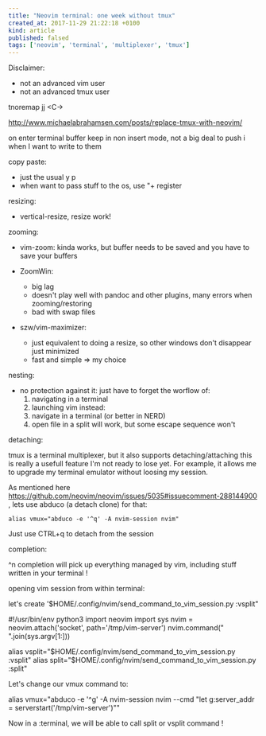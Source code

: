 ```yaml
---
title: "Neovim terminal: one week without tmux"
created_at: 2017-11-29 21:22:18 +0100
kind: article
published: falsed
tags: ['neovim', 'terminal', 'multiplexer', 'tmux']
---
```

Disclaimer:

- not an advanced vim user
- not an advanced tmux user


tnoremap jj <C-\><C-n>

http://www.michaelabrahamsen.com/posts/replace-tmux-with-neovim/

on enter terminal buffer keep in non insert mode, not a big deal to push i when I want to write to them

copy paste:

  - just the usual y p
  - when want to pass stuff to the os, use "+ register

resizing:

  - vertical-resize, resize work! 

zooming:

  - vim-zoom: kinda works, but buffer needs to be saved and you have to save your buffers
  - ZoomWin: 
    - big lag 
    - doesn't play well with pandoc and other plugins, many errors when zooming/restoring
    - bad with swap files

  - szw/vim-maximizer: 
    - just equivalent to doing a resize, so other windows don't disappear just minimized
    - fast and simple => my choice

nesting:

  - no protection against it:
    just have to forget the worflow of:
      1. navigating in a terminal
      2. launching vim
    instead:
      1. navigate in a terminal (or better in NERD)
      2. open file in a split
    will work, but some escape sequence won't

detaching:

  tmux is a terminal multiplexer, but it also supports detaching/attaching
  this is really a usefull feature I'm not ready to lose yet.
  For example, it allows me to upgrade my terminal emulator without loosing my session.

  As mentioned here https://github.com/neovim/neovim/issues/5035#issuecomment-288144900 ,
  lets use abduco (a detach clone) for that:

    alias vmux="abduco -e '^q' -A nvim-session nvim"

  Just use CTRL+q to detach from the session

completion:

  ^n completion will pick up everything managed by vim, including stuff written in your terminal !

opening vim session from within terminal:

  let's create '$HOME/.config/nvim/send_command_to_vim_session.py :vsplit"

  #!/usr/bin/env python3
  import neovim
  import sys
  nvim = neovim.attach('socket', path='/tmp/vim-server')
  nvim.command(" ".join(sys.argv[1:]))

  alias vsplit="$HOME/.config/nvim/send_command_to_vim_session.py :vsplit"
  alias split="$HOME/.config/nvim/send_command_to_vim_session.py :split"

  Let's change our vmux command to:

  alias vmux="abduco -e '^g' -A nvim-session nvim --cmd \"let g:server_addr = serverstart('/tmp/vim-server')\""

  Now in a :terminal, we will be able to call split or vsplit command !

